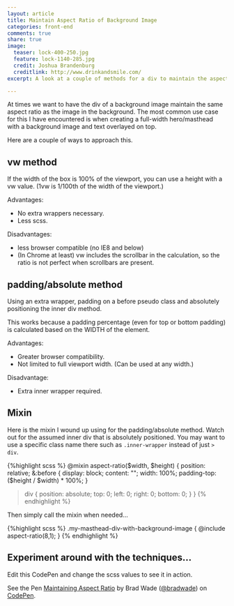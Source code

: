 ```yaml
---
layout: article
title: Maintain Aspect Ratio of Background Image
categories: front-end
comments: true
share: true
image:
  teaser: lock-400-250.jpg
  feature: lock-1140-285.jpg
  credit: Joshua Brandenburg
  creditlink: http://www.drinkandsmile.com/
excerpt: A look at a couple of methods for a div to maintain the aspect ratio of a background image. Also a sass mixin for my preferred approach. 

---
```


At times we want to have the div of a background image maintain the same aspect ratio as the image in the background. The most common use case for this I have encountered is when creating a full-width hero/masthead with a background image and text overlayed on top. 

Here are a couple of ways to approach this.

## vw method

If the width of the box is 100% of the viewport, you can use a height with a vw value. (1vw is 1/100th of the width of the viewport.)
  
Advantages:

- No extra wrappers necessary. 
- Less scss.

Disadvantages:
  
- less browser compatible (no IE8 and below) 
- (In Chrome at least) vw includes the scrollbar in the calculation, so the ratio is not perfect when scrollbars are present.

## padding/absolute method

Using an extra wrapper, padding on a before pseudo class and absolutely positioning the inner div method.
    
This works because a padding percentage (even for top or bottom padding) is calculated based on the WIDTH of the element.

Advantages:

- Greater browser compatibility.
- Not limited to full viewport width. (Can be used at any width.)

Disadvantage: 

- Extra inner wrapper required.

## Mixin

Here is the mixin I wound up using for the padding/absolute method. Watch out for the assumed inner div that is absolutely positioned. You may want to use a specific class name there such as `.inner-wrapper` instead of just `> div`.

{%highlight scss %}
@mixin aspect-ratio($width, $height) {
  position: relative;
  &:before {
    display: block;
    content: "";
    width: 100%;
    padding-top: ($height / $width) * 100%;
  }
  > div {
    position: absolute;
    top: 0;
    left: 0;
    right: 0;
    bottom: 0;
  }
}
{% endhighlight %}

Then simply call the mixin when needed...

{%highlight scss %}
.my-masthead-div-with-background-image {
  @include aspect-ratio(8,1);
}
{% endhighlight %}

## Experiment around with the techniques...

Edit this CodePen and change the scss values to see it in action.

<p data-height="268" data-theme-id="0" data-slug-hash="NGXVpg" data-default-tab="result" data-user="bradwade" class='codepen'>See the Pen <a href='http://codepen.io/bradwade/pen/NGXVpg/'>Maintaining Aspect Ratio</a> by Brad Wade (<a href='http://codepen.io/bradwade'>@bradwade</a>) on <a href='http://codepen.io'>CodePen</a>.</p>
<script async src="//assets.codepen.io/assets/embed/ei.js"></script>
